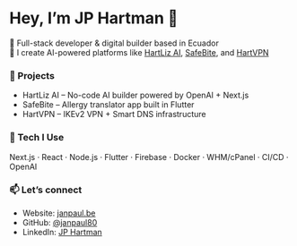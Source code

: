 

# Hey, I’m JP Hartman 👋

🧠 Full-stack developer & digital builder based in Ecuador  
🚀 I create AI-powered platforms like [HartLiz AI](https://ai.hartliz.com), [SafeBite](https://janpaul.be/safebite), and [HartVPN](https://janpaul.be/hartvpn)

### 🚧 Projects
- HartLiz AI – No-code AI builder powered by OpenAI + Next.js
- SafeBite – Allergy translator app built in Flutter
- HartVPN – IKEv2 VPN + Smart DNS infrastructure

### 💼 Tech I Use
Next.js · React · Node.js · Flutter · Firebase · Docker · WHM/cPanel · CI/CD · OpenAI

### 📫 Let’s connect
- Website: [janpaul.be](https://janpaul.be)
- GitHub: [@janpaul80](https://github.com/janpaul80)
- LinkedIn: [JP Hartman](https://linkedin.com/in/jp-hartman)

